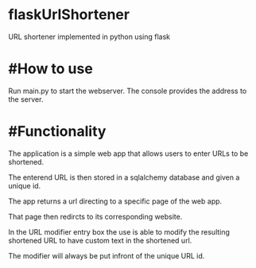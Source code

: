# flaskUrlShortener
URL shortener implemented in python using flask

#How to use
============
Run main.py to start the webserver.
The console provides the address to the server.

#Functionality
===========
The application is a simple web app that allows users to enter URLs to be shortened.

The enterend URL is then stored in a sqlalchemy database and given a unique id.

The app returns a url directing to a specific page of the web app. 

That page then redircts to its corresponding website.

In the URL modifier entry box the use is able to modify the resulting shortened URL to have custom text in the shortened url.

The modifier will always be put infront of the unique URL id.
